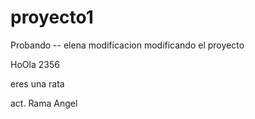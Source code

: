 # proyecto1
Probando -- elena modificacion
modificando el proyecto








HoOla                           2356


eres una rata

act. Rama Angel